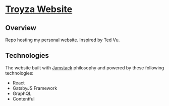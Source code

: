# [Troyza Website](https://troyza.netlify.app/)

## Overview
Repo hosting my personal website. Inspired by Ted Vu.

## Technologies
The website built with [Jamstack](https://www.gatsbyjs.com/docs/glossary/jamstack/) philosophy and powered by these following technologies: 
- React
- GatsbyJS Framework
- GraphQL
- Contentful